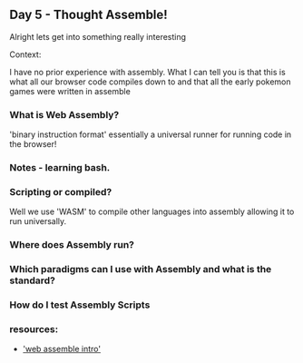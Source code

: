 ## Day 5 - Thought Assemble!

Alright lets get into something really interesting

Context:

I have no prior experience with assembly. What I can tell you is that this is what all our browser code compiles down to and that all the early pokemon games were written in assemble

### What is Web Assembly?

'binary instruction format' essentially a universal runner for running code in the browser! 




### Notes - learning bash.


### Scripting or compiled?

Well we use 'WASM' to compile other languages into assembly allowing it to run universally.



### Where does Assembly run?



### Which paradigms can I use with Assembly and what is the standard?


### How do I test Assembly Scripts




### resources: 
- ['web assemble intro'](https://www.youtube.com/watch?v=dqhJU772ckM)
